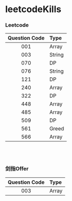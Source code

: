 # leetcodeKills
### Leetcode
|Question Code | Type  
|:---:|:---|  
|001  |Array|  
|003  |String|  
|070  |DP|  
|076  |String|  
|121  |DP|  
|240  |Array|  
|322  |DP| 
|448  |Array| 
|485  |Array| 
|509  |DP|  
|561  |Greed|  
|566  |Array|  


<br/>  
<br/>  

### 剑指Offer
|Question Code | Type  
|:---:|:---|  
|003  |Array| 